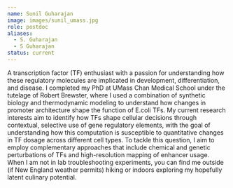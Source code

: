 ```yaml
---
name: Sunil Guharajan
image: images/sunil_umass.jpg
role: postdoc
aliases:
  - S. Guharajan
  - S Guharajan
status: current
---
```


A transcription factor (TF) enthusiast with a passion for understanding how these regulatory molecules are implicated in development, differentiation, and disease. I completed my PhD at UMass Chan Medical School under the tutelage of Robert Brewster, where I used a combination of synthetic biology and thermodynamic modeling to understand how changes in promoter architecture shape the function of E.coli TFs. My current research interests aim to identify how TFs shape cellular decisions through contextual, selective use of gene regulatory elements, with the goal of understanding how this computation is susceptible to quantitative changes in TF dosage across different cell types. To tackle this question, I aim to employ complementary approaches that include chemical and genetic perturbations of TFs and high-resolution mapping of enhancer usage. When I am not in lab troubleshooting experiments, you can find me outside (if New England weather permits) hiking or indoors exploring my hopefully latent culinary potential. 
